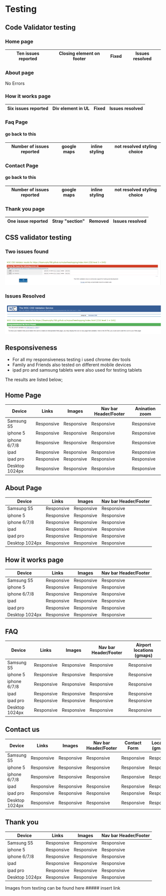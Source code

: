# Testing 

## Code Validator testing 

### Home page 

|Ten issues reported| Closing element on footer | Fixed  | Issues resolved|
| ---               | ---                       | ---    | ---            |
### About page
No Errors

### How it works page
|Six issues reported| Div element in UL         | Fixed  | Issues resolved|
| ---               | ---                       | ---    | ---            |

### Faq Page
#### go back to this
|Number of issues reported| google maps | inline styling| not resolved styling choice|
| ---                     | ---         | ---    | ---                        |

### Contact Page 
#### go back to this
|Number of issues reported| google maps | inline styling| not resolved styling choice|
| ---                     | ---         | ---    | ---                        |

### Thank you page
|One issue reported| Stray "section" | Removed| Issues resolved|
| ---              | ---             | ---    | ---            |

## CSS validator testing
### Two issues found 
![cssvalidatorbefore](testing/testingimages/cssvalidatorbefore.PNG)
### Issues Resolved 
![cssvalidatorafter](testing/testingimages/cssvalidationafterfix.PNG)

## Responsiveness 

- For all my responsiveness testing i used chrome dev tools
- Family and Friends also tested on different mobile devices
- ipad pro and samsung tablets were also used for testing tablets

The results are listed below;
## Home Page
|Device     |Links      |Images     |Nav bar Header/Footer|Anination zoom|
|---       |---        |---         | ---   | ---          |
|Samsung S5     |Responsive      |Responsive     | Responsive|Responsive|
|iphone 5   |Responsive |Responsive |Responsive|Responsive|
|iphone 6/7/8     |Responsive      |Responsive     |  Responsive     |Responsive|
|ipad     |Responsive      |Responsive    |Responsive       |Responsive|Responsive|
|ipad pro |Responsive      |Responsive    |Responsive       |Responsive|Responsive|
|Desktop 1024px |Responsive      |Responsive    |Responsive       |Responsive|Responsive|
## About Page 
|Device     |Links      |Images     |Nav bar Header/Footer|
|---       |---        |---         | ---   | 
|Samsung S5     |Responsive      |Responsive     | Responsive|
|iphone 5   |Responsive |Responsive |Responsive|
|iphone 6/7/8     |Responsive      |Responsive     |  Responsive     |Responsive|
|ipad     |Responsive      |Responsive    |Responsive       |Responsive|Responsive|
|ipad pro |Responsive      |Responsive    |Responsive       |Responsive|Responsive|
|Desktop 1024px |Responsive      |Responsive    |Responsive       |Responsive|Responsive|
## How it works page
|Device     |Links      |Images     |Nav bar Header/Footer|
|---       |---        |---         | ---   | 
|Samsung S5     |Responsive      |Responsive     | Responsive|
|iphone 5   |Responsive |Responsive |Responsive|
|iphone 6/7/8     |Responsive      |Responsive     |  Responsive     |
|ipad     |Responsive      |Responsive    |Responsive       |Responsive|
|ipad pro |Responsive      |Responsive    |Responsive       |Responsive|
|Desktop 1024px |Responsive      |Responsive    |Responsive       |

## FAQ
|Device     |Links      |Images     |Nav bar Header/Footer|Airport locations (gmaps)|
|---       |---        |---         | ---   | ---          |
|Samsung S5     |Responsive      |Responsive     | Responsive|Responsive|
|iphone 5   |Responsive |Responsive |Responsive|Responsive|
|iphone 6/7/8     |Responsive      |Responsive     |  Responsive     |Responsive|
|ipad     |Responsive      |Responsive    |Responsive       |Responsive|Responsive|
|ipad pro |Responsive      |Responsive    |Responsive       |Responsive|Responsive|
|Desktop 1024px |Responsive      |Responsive    |Responsive       |Responsive|Responsive|
## Contact us
|Device     |Links      |Images     |Nav bar Header/Footer|Contact Form| Location (gmaps)|
|---       |---        |---         | ---   | ---          | ---|
|Samsung S5     |Responsive      |Responsive     | Responsive|Responsive|Responsive|
|iphone 5   |Responsive |Responsive |Responsive|Responsive| Responsive|
|iphone 6/7/8     |Responsive      |Responsive     |  Responsive     |Responsive|Responsive|
|ipad     |Responsive      |Responsive    |Responsive       |Responsive|Responsive|
|ipad pro |Responsive      |Responsive    |Responsive       |Responsive|Responsive|
|Desktop 1024px |Responsive      |Responsive    |Responsive       |Responsive|Responsive|

## Thank you 
|Device     |Links      |Images     |Nav bar Header/Footer|
|---       |---        |---         | ---   | 
|Samsung S5     |Responsive      |Responsive     | Responsive|
|iphone 5   |Responsive |Responsive |Responsive|
|iphone 6/7/8     |Responsive      |Responsive     |  Responsive     |
|ipad     |Responsive      |Responsive    |Responsive       |Responsive|
|ipad pro |Responsive      |Responsive    |Responsive       |Responsive|
|Desktop 1024px |Responsive      |Responsive    |Responsive       |

Images from texting can be found here ##### insert link